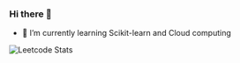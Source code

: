### Hi there 👋

<!--
**nonmean/nonmean** is a ✨ _special_ ✨ repository because its `README.md` (this file) appears on your GitHub profile.

Here are some ideas to get you started:

- 🔭 I’m currently working on ...
- 🌱 I’m currently learning ...
- 👯 I’m looking to collaborate on ...
- 🤔 I’m looking for help with ...
- 💬 Ask me about ...
- 📫 How to reach me: ...
- 😄 Pronouns: ...
- ⚡ Fun fact: ...
-->

- 🌱 I’m currently learning Scikit-learn and Cloud computing

![Leetcode Stats](https://leetcode.card.workers.dev/?username=nonmean&theme=auto)


<!--
 -- [![Anurag's github stats](https://github-readme-stats.vercel.app/api?username=nonmean&count_private=true)](https://github.com/nonmean/github-readme-stats)
-->
